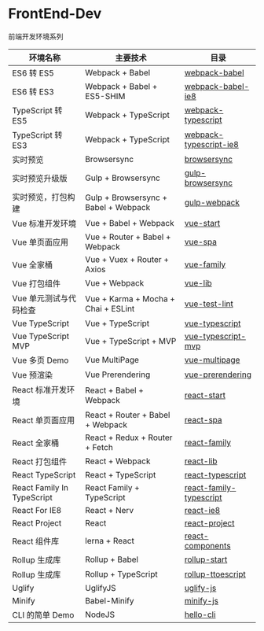# FrontEnd-Dev

前端开发环境系列

| 环境名称 | 主要技术 | 目录 |
| -------- | -------- | ---- |
| ES6 转 ES5 | Webpack + Babel | [webpack-babel](https://github.com/pwcong/FrontEnd-Dev/tree/dev/packages/webpack-babel) |
| ES6 转 ES3 | Webpack + Babel + ES5-SHIM | [webpack-babel-ie8](https://github.com/pwcong/FrontEnd-Dev/tree/dev/packages/webpack-babel-ie8) |
| TypeScript 转 ES5 | Webpack + TypeScript | [webpack-typescript](https://github.com/pwcong/FrontEnd-Dev/tree/dev/packages/webpack-typescript) |
| TypeScript 转 ES3 | Webpack + TypeScript | [webpack-typescript-ie8](https://github.com/pwcong/FrontEnd-Dev/tree/dev/packages/webpack-typescript-ie8) |
| 实时预览 | Browsersync | [browsersync](https://github.com/pwcong/FrontEnd-Dev/tree/dev/packages/browsersync) |
| 实时预览升级版 | Gulp + Browsersync | [gulp-browsersync](https://github.com/pwcong/FrontEnd-Dev/tree/dev/packages/gulp-browsersync) |
| 实时预览，打包构建 | Gulp + Browsersync + Babel + Webpack | [gulp-webpack](https://github.com/pwcong/FrontEnd-Dev/tree/dev/packages/gulp-webpack) |
| Vue 标准开发环境 | Vue + Babel + Webpack | [vue-start](https://github.com/pwcong/FrontEnd-Dev/tree/dev/packages/vue-start) |
| Vue 单页面应用 | Vue + Router + Babel + Webpack | [vue-spa](https://github.com/pwcong/FrontEnd-Dev/tree/dev/packages/vue-start) |
| Vue 全家桶 | Vue + Vuex + Router + Axios | [vue-family](https://github.com/pwcong/FrontEnd-Dev/tree/dev/packages/vue-family) |
| Vue 打包组件 | Vue + Webpack | [vue-lib](https://github.com/pwcong/FrontEnd-Dev/tree/dev/packages/vue-lib) |
| Vue 单元测试与代码检查 | Vue + Karma + Mocha + Chai + ESLint | [vue-test-lint](https://github.com/pwcong/FrontEnd-Dev/tree/dev/packages/vue-test-lint) |
| Vue TypeScript | Vue + TypeScript | [vue-typescript](https://github.com/pwcong/FrontEnd-Dev/tree/dev/packages/vue-typescript) |
| Vue TypeScript MVP | Vue + TypeScript + MVP | [vue-typescript-mvp](https://github.com/pwcong/FrontEnd-Dev/tree/dev/packages/vue-typescript-mvp) |
| Vue 多页 Demo | Vue MultiPage | [vue-multipage](https://github.com/pwcong/FrontEnd-Dev/tree/dev/packages/vue-multipage) |
| Vue 预渲染 | Vue Prerendering | [vue-prerendering](https://github.com/pwcong/FrontEnd-Dev/tree/dev/packages/vue-prerendering) |
| React 标准开发环境 | React + Babel + Webpack | [react-start](https://github.com/pwcong/FrontEnd-Dev/tree/dev/packages/react-start) |
| React 单页面应用 | React + Router + Babel + Webpack | [react-spa](https://github.com/pwcong/FrontEnd-Dev/tree/dev/packages/react-spa) |
| React 全家桶 | React + Redux + Router + Fetch | [react-family](https://github.com/pwcong/FrontEnd-Dev/tree/dev/packages/react-family) |
| React 打包组件 | React + Webpack | [react-lib](https://github.com/pwcong/FrontEnd-Dev/tree/dev/packages/react-lib) |
| React TypeScript | React + TypeScript | [react-typescript](https://github.com/pwcong/FrontEnd-Dev/tree/dev/packages/react-typescript) |
| React Family In TypeScript | React Family + TypeScript | [react-family-typescript](https://github.com/pwcong/FrontEnd-Dev/tree/dev/packages/react-family-typescript) |
| React For IE8 | React + Nerv | [react-ie8](https://github.com/pwcong/FrontEnd-Dev/tree/dev/packages/react-ie8) |
| React Project | React | [react-project](https://github.com/pwcong/FrontEnd-Dev/tree/dev/packages/react-project) |
| React 组件库 | lerna + React | [react-components](https://github.com/pwcong/FrontEnd-Dev/tree/dev/packages/react-components) |
| Rollup 生成库 | Rollup + Babel | [rollup-start](https://github.com/pwcong/FrontEnd-Dev/tree/dev/packages/rollup-start) |
| Rollup 生成库 | Rollup + TypeScript | [rollup-ttoescript](https://github.com/pwcong/FrontEnd-Dev/tree/dev/packages/rollup-typescript) |
| Uglify | UglifyJS | [uglify-js](https://github.com/pwcong/FrontEnd-Dev/tree/dev/packages/uglify-js) |
| Minify | Babel-Minify | [minify-js](https://github.com/pwcong/FrontEnd-Dev/tree/dev/packages/minify-js) |
| CLI 的简单 Demo | NodeJS | [hello-cli](https://github.com/pwcong/FrontEnd-Dev/tree/dev/packages/hello-cli) |
